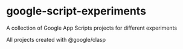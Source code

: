 # google-script-experiments

A collection of Google App Scripts projects for different experiments

All projects created with @google/clasp
